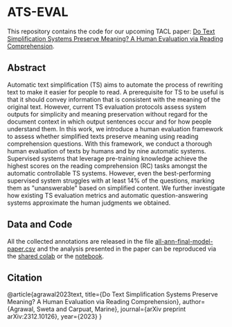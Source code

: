 # ATS-EVAL

This repository contains the code for our upcoming TACL paper: [Do Text Simplification Systems Preserve Meaning? A Human Evaluation via Reading Comprehension](https://arxiv.org/abs/2312.10126).

## Abstract

Automatic text simplification (TS) aims to automate the process of rewriting text to make it easier for people to read. A prerequisite for TS to be useful is that it should convey information that is consistent with the meaning of the original text. However, current TS evaluation protocols assess system outputs for simplicity and meaning preservation without regard for the document context in which output sentences occur and for how people understand them. In this work, we introduce a human evaluation framework to assess whether simplified texts preserve meaning using reading comprehension questions.  With this framework, we conduct a thorough human evaluation of texts by humans and by nine automatic systems. Supervised systems that leverage pre-training knowledge achieve the highest scores on the reading comprehension (RC) tasks amongst the automatic controllable TS systems. However, even the best-performing supervised system struggles with at least 14% of the questions, marking them as "unanswerable" based on simplified content. We further investigate how existing TS evaluation metrics and automatic question-answering systems approximate the human judgments we obtained. 

## Data and Code

All the collected annotations are released in the file [all-ann-final-model-paper.csv](https://github.com/sweta20/ATS-EVAL/blob/main/all-ann-final-model-paper.csv) and the analysis presented in the paper can be reproduced via the [shared colab](https://colab.research.google.com/drive/1EpnOiQACaHyBBLIJSu2kWtrAVtPXFpk3?usp=sharing) or the [notebook](https://github.com/sweta20/ATS-EVAL/blob/main/All_Analysis.ipynb).

## Citation

@article{agrawal2023text,
  title={Do Text Simplification Systems Preserve Meaning? A Human Evaluation via Reading Comprehension},
  author={Agrawal, Sweta and Carpuat, Marine},
  journal={arXiv preprint arXiv:2312.10126},
  year={2023}
}
